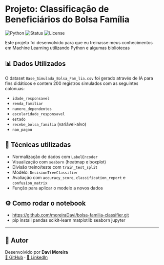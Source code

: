 # Projeto: Classificação de Beneficiários do Bolsa Família

![Python](https://img.shields.io/badge/Python-3.11-blue)
![Status](https://img.shields.io/badge/status-em%20desenvolvimento-yellow)
![License](https://img.shields.io/badge/license-MIT-green)

Este projeto foi desenvolvido para que eu treinasse meus conhecimentos em Machine Learning utilizando Python e algumas bibliotecas

##  📊 Dados Utilizados

O dataset `Base_Simulada_Bolsa_Fam_lia.csv` foi gerado através de IA para fins didáticos e contem 200 registros simulados com as seguintes colonuas:
- `idade_responsavel`
- `renda_familiar`
- `numero_dependentes`
- `escolaridade_responsavel`
- `estado`
- `recebe_bolsa_familia` (variável-alvo)
- `nao_pagou`

## 🧠 Técnicas utilizadas

- Normalização de dados com `LabelEncoder`
- Visualização com `seaborn` (heatmap e boxplot)
- Divisão treino/teste com `train_test_split`
- Modelo: `DecisionTreeClassifier`
- Avaliação com `accuracy_score`, `classification_report` e `confusion_matrix`
- Função para aplicar o modelo a novos dados

## ⚙️ Como rodar o notebook

- https://github.com/moreiraDavi/bolsa-familia-classifier.git
- pip install pandas scikit-learn matplotlib seaborn jupyter
  
---

## 👤 Autor

Desenvolvido por **Davi Moreira**  
[🔗 GitHub](https://github.com/moreiraDavi) · [🔗 LinkedIn](https://www.linkedin.com/in/seu-perfil)

